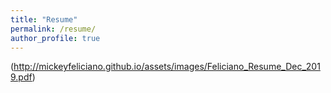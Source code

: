 ```yaml
---
title: "Resume"
permalink: /resume/
author_profile: true
---
```

(http://mickeyfeliciano.github.io/assets/images/Feliciano_Resume_Dec_2019.pdf)
